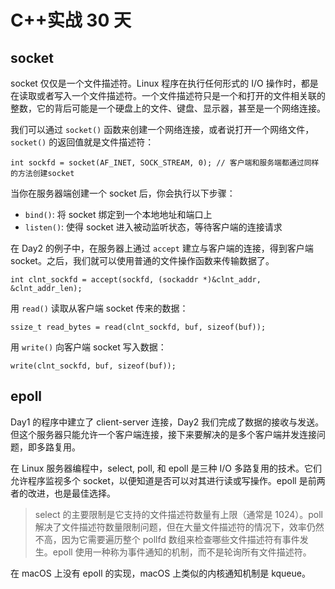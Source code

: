 # C++实战 30 天

## socket

socket 仅仅是一个文件描述符。Linux 程序在执行任何形式的 I/O 操作时，都是在读取或者写入一个文件描述符。一个文件描述符只是一个和打开的文件相关联的整数，它的背后可能是一个硬盘上的文件、键盘、显示器，甚至是一个网络连接。

我们可以通过 `socket()` 函数来创建一个网络连接，或者说打开一个网络文件，`socket()` 的返回值就是文件描述符：

`int sockfd = socket(AF_INET, SOCK_STREAM, 0); // 客户端和服务端都通过同样的方法创建socket`

当你在服务器端创建一个 socket 后，你会执行以下步骤：

- `bind()`: 将 socket 绑定到一个本地地址和端口上
- `listen()`: 使得 socket 进入被动监听状态，等待客户端的连接请求

在 Day2 的例子中，在服务器上通过 `accept` 建立与客户端的连接，得到客户端 socket。之后，我们就可以使用普通的文件操作函数来传输数据了。

`int clnt_sockfd = accept(sockfd, (sockaddr *)&clnt_addr, &clnt_addr_len);`

用 `read()` 读取从客户端 socket 传来的数据：

`ssize_t read_bytes = read(clnt_sockfd, buf, sizeof(buf));`

用 `write()` 向客户端 socket 写入数据：

`write(clnt_sockfd, buf, sizeof(buf));`

## epoll

Day1 的程序中建立了 client-server 连接，Day2 我们完成了数据的接收与发送。但这个服务器只能允许一个客户端连接，接下来要解决的是多个客户端并发连接问题，即多路复用。

在 Linux 服务器编程中，select, poll, 和 epoll 是三种 I/O 多路复用的技术。它们允许程序监视多个 socket，以便知道是否可以对其进行读或写操作。epoll 是前两者的改进，也是最佳选择。

> select 的主要限制是它支持的文件描述符数量有上限（通常是 1024）。poll 解决了文件描述符数量限制问题，但在大量文件描述符的情况下，效率仍然不高，因为它需要遍历整个 pollfd 数组来检查哪些文件描述符有事件发生。epoll 使用一种称为事件通知的机制，而不是轮询所有文件描述符。

在 macOS 上没有 epoll 的实现，macOS 上类似的内核通知机制是 kqueue。
